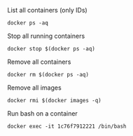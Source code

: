 List all containers (only IDs)

    docker ps -aq

Stop all running containers

    docker stop $(docker ps -aq)

Remove all containers

    docker rm $(docker ps -aq)

Remove all images

    docker rmi $(docker images -q)

Run bash on a container

    docker exec -it 1c76f7912221 /bin/bash
    
